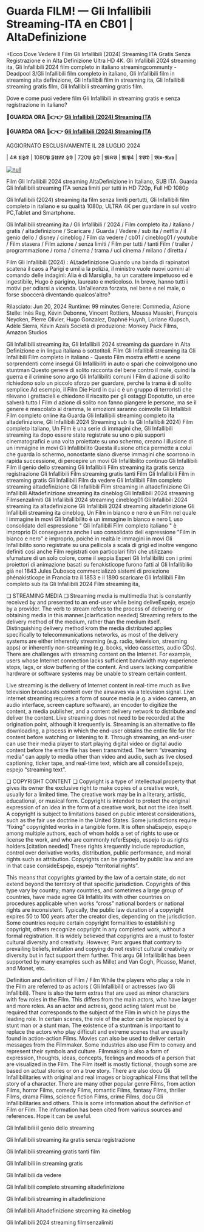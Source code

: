 # Guarda FILM! — Gli Infallibili Streaming-ITA en CB01 | AltaDefinizione

+Ecco Dove Vedere Il Film Gli Infallibili (2024) Streaming ITA Gratis Senza Registrazione e in Alta Definizione Ultra HD 4K. Gli Infallibili 2024 streaming ita, Gli Infallibili 2024 film completo in italiano streamingcommunty - Deadpool 3/Gli Infallibili film completo in italiano, Gli Infallibili film in streaming alta definizione, Gli Infallibili film in streaming ita, Gli Infallibili streaming gratis film, Gli Infallibili streaming gratis film.

Dove e come puoi vedere film Gli Infallibili in streaming gratis e senza registrazione in italiano?

**🔴GUARDA ORA 🔴👉👉 [Gli Infallibili (2024) Streaming ITA](https://t.co/goSc6aH0HW)**

**🔴GUARDA ORA 🔴👉👉 [Gli Infallibili (2024) Streaming ITA](https://t.co/goSc6aH0HW)**

AGGIORNATO ESCLUSIVAMENTE IL 28 LUGLIO 2024

| 4𝕶 𝖀𝕳𝕯 | 1080𝕻 𝕱𝖀𝕷𝕷 𝕳𝕯 | 720𝕻 𝕳𝕯 | 𝕸𝕶𝖁 | 𝕸𝕻4 | 𝕯𝖁𝕯 | 𝕭𝖑𝖚-𝕽𝖆𝖞 |

[![null](https://static.wixstatic.com/media/855a25_043b5abeb4ae4d35ac003198e7fe56ed~mv2.gif)](https://t.co/goSc6aH0HW)

Film Gli Infallibili 2024 streaming AltaDefinizione in Italiano, SUB ITA. Guarda Gli Infallibili streaming ITA senza limiti per tutti in HD 720p, Full HD 1080p

Gli Infallibili (2024) streaming ita film senza limiti pertutti, Gli Infallibili film completo in italiano e su qualità 1080p, ULTRA 4K per guardare in sul vostro PC,Tablet and Smartphone.

Gli Infallibili streaming ita / Gli Infallibili / 2024 / Film completo ita / italiano / gratis / altadefinizione / Scaricare / Guarda / Vedere / sub ita / netflix / il genio dello / disney / cineblog / Film da vedere / cb01 / cineblog01 / youtube / Film stasera / Film azione / senza limiti / Film per tutti / tanti Film / trailer / programmazione / roma / cinema / trama / uci cinema / milano / diretta /

Film Gli Infallibili (2024) : ALtadefinizione Quando una banda di rapinatori scatena il caos a Parigi e umilia la polizia, il ministro vuole nuovi uomini al comando delle indagini: Alia è di Marsiglia, ha un carattere impetuoso ed è ingestibile, Hugo è parigino, laureato e meticoloso. In breve, hanno tutti i motivi per odiarsi a vicenda. Un'alleanza forzata, nel bene e nel male, o forse sboccerà diventando qualcos'altro?

Rilasciato: Jun 20, 2024
Runtime: 99 minutes
Genere: Commedia, Azione
Stelle: Inès Reg, Kévin Debonne, Vincent Rottiers, Moussa Maaskri, François Neycken, Pierre Olivier, Hugo Gonzalez, Daphné Huynh, Loriane Klupsch, Adèle Sierra, Kévin Azaïs
Società di produzione: Monkey Pack Films, Amazon Studios

Gli Infallibili streaming ita, Gli Infallibili 2024 streaming da guardare in Alta Definizione e in lingua italiana o sottotitoli. Film Gli Infallibili streaming ita Gli Infallibili Film completo in italiano - Questo Film mostra effetti e scene sorprendenti come insegui Gli Infallibiliti in auto o spari che coinvolgono uno stuntman Questo genere di solito racconta del bene contro il male, quindi la guerra e il crimine sono argo Gli Infallibiliti comuni I Film d azione di solito richiedono solo un piccolo sforzo per guardare, perché la trama è di solito semplice Ad esempio, il Film Die Hard in cui c è un gruppo di terroristi che rilevano i grattacieli e chiedono il riscatto per gli ostaggi Dopotutto, un eroe salverà tutto I Film d azione di solito non fanno piangere le persone, ma se il genere è mescolato al dramma, le emozioni saranno coinvolte Gli Infallibili Film completo online ita Guarda Gli Infallibili streaming completo ita altadefinizione, Gli Infallibili 2024 Streaming sub ita Gli Infallibili 2024) Film completo italiano, Un Film è una serie di immagini che, Gli Infallibili streaming ita dopo essere state registrate su uno o più supporti cinematografici e una volta proiettate su uno schermo, creano l illusione di un immagine in movi Gli Infallibilito Questa illusione ottica permette a colui che guarda lo schermo, nonostante siano diverse immagini che scorrono in rapida successione, di percepire un movi Gli Infallibilito continuo Gli Infallibili Film il genio dello streaming Gli Infallibili Film streaming ita gratis senza registrazione Gli Infallibili Film streaming gratis tanti Film Gli Infallibili Film in streaming gratis Gli Infallibili Film da vedere Gli Infallibili Film completo streaming altadefinizione Gli Infallibili Film streaming in altadefinizione Gli Infallibili Altadefinizione streaming ita cineblog Gli Infallibili 2024 streaming Filmsenzalimiti Gli Infallibili 2024 streaming cineblog01 Gli Infallibili 2024 streaming ita altadefinizione Gli Infallibili 2024 streaming altadefinizione Gli Infallibili streaming ita cineblog, Un Film in bianco e nero è un Film nel quale l immagine in movi Gli Infallibilito è un immagine in bianco e nero L uso consolidato dell espressione " Gli Infallibili Film completo italiano " è improprio Di conseguenza anche l uso consolidato dell espressione "Film in bianco e nero" è improprio, poiché in realtà le immagini in movi Gli Infallibilito sono registrate su una pellicola a scala di grigi ed inoltre vengono definiti così anche Film registrati con particolari filtri che utilizzano sfumature di un solo colore, come il seppia Esperi Gli Infallibiliti con i primi proiettori di animazione basati su fenakisticope furono fatti al Gli Infallibilio già nel 1843 Jules Duboscq commercializzò sistemi di proiezione phénakisticope in Francia tra il 1853 e il 1890 scaricare Gli Infallibili Film completo sub ita Gli Infallibili 2024 Film streaming ita,

❏ STREAMING MEDIA ❏ Streaming media is multimedia that is constantly received by and presented to an end-user while being deliveEspejo, espejo by a provider. The verb to stream refers to the process of delivering or obtaining media in this manner.[clarification needed] Streaming refers to the delivery method of the medium, rather than the medium itself. Distinguishing delivery method krom the media distributed applies specifically to telecommunications networks, as most of the delivery systems are either inherently streaming (e.g. radio, television, streaming apps) or inherently non-streaming (e.g. books, video cassettes, audio CDs). There are challenges with streaming content on the Internet. For example, users whose Internet connection lacks sufficient bandwidth may experience stops, lags, or slow buffering of the content. And users lacking compatible hardware or software systems may be unable to stream certain content.

Live streaming is the delivery of Internet content in real-time much as live television broadcasts content over the airwaves via a television signal. Live internet streaming requires a form of source media (e.g. a video camera, an audio interface, screen capture software), an encoder to digitize the content, a media publisher, and a content delivery network to distribute and deliver the content. Live streaming does not need to be recorded at the origination point, although it krequently is. Streaming is an alternative to file downloading, a process in which the end-user obtains the entire file for the content before watching or listening to it. Through streaming, an end-user can use their media player to start playing digital video or digital audio content before the entire file has been transmitted. The term “streaming media” can apply to media other than video and audio, such as live closed captioning, ticker tape, and real-time text, which are all consideEspejo, espejo “streaming text”.

❏ COPYRIGHT CONTENT ❏ Copyright is a type of intellectual property that gives its owner the exclusive right to make copies of a creative work, usually for a limited time. The creative work may be in a literary, artistic, educational, or musical form. Copyright is intended to protect the original expression of an idea in the form of a creative work, but not the idea itself. A copyright is subject to limitations based on public interest considerations, such as the fair use doctrine in the United States. Some jurisdictions require “fixing” copyrighted works in a tangible form. It is often shaEspejo, espejo among multiple authors, each of whom holds a set of rights to use or license the work, and who are commonly referEspejo, espejo to as rights holders.[citation needed] These rights krequently include reproduction, control over derivative works, distribution, public performance, and moral rights such as attribution. Copyrights can be granted by public law and are in that case consideEspejo, espejo “territorial rights”.

This means that copyrights granted by the law of a certain state, do not extend beyond the territory of that specific jurisdiction. Copyrights of this type vary by country; many countries, and sometimes a large group of countries, have made agree Gli Infallibilits with other countries on procedures applicable when works “cross” national borders or national rights are inconsistent. Typically, the public law duration of a copyright expires 50 to 100 years after the creator dies, depending on the jurisdiction. Some countries require certain copyright formalities to establishing copyright, others recognize copyright in any completed work, without a formal registration. It is widely believed that copyrights are a must to foster cultural diversity and creativity. However, Parc argues that contrary to prevailing beliefs, imitation and copying do not restrict cultural creativity or diversity but in fact support them further. This argu Gli Infallibilit has been supported by many examples such as Millet and Van Gogh, Picasso, Manet, and Monet, etc.

Definition and definition of Film / Film While the players who play a role in the Film are referred to as actors ( Gli Infallibili) or actresses (wo Gli Infallibili). There is also the term extras that are used as minor characters with few roles in the Film. This differs from the main actors, who have larger and more roles. As an actor and actress, good acting talent must be required that corresponds to the subject of the Film in which he plays the leading role. In certain scenes, the role of the actor can be replaced by a stunt man or a stunt man. The existence of a stuntman is important to replace the actors who play difficult and extreme scenes that are usually found in action-action Films. Movies can also be used to deliver certain messages from the Filmmaker. Some industries also use Film to convey and represent their symbols and culture. Filmmaking is also a form of expression, thoughts, ideas, concepts, feelings and moods of a person that are visualized in the Film. The Film itself is mostly fictional, though some are based on actual stories or on a true story. There are also docu Gli Infallibilitaries with original and real images or biographical Films that tell the story of a character. There are many other popular genre Films, from action Films, horror Films, comedy Films, romantic Films, fantasy Films, thriller Films, drama Films, science fiction Films, crime Films, docu Gli Infallibilitaries and others. This is some information about the definition of Film or Film. The information has been cited from various sources and references. Hope it can be useful.

Gli Infallibili il genio dello streaming

Gli Infallibili streaming ita gratis senza registrazione

Gli Infallibili streaming gratis tanti film

Gli Infallibili in streaming gratis

Gli Infallibili da vedere

Gli Infallibili completo streaming altadefinizione

Gli Infallibili streaming in altadefinizione

Gli Infallibili Altadefinizione streaming ita cineblog

Gli Infallibili 2024 streaming filmsenzalimiti
